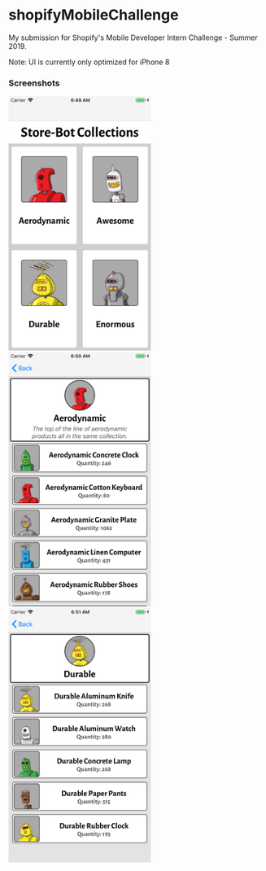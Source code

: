 # shopifyMobileChallenge

My submission for Shopify's Mobile Developer Intern Challenge - Summer 2019.

Note: UI is currently only optimized for iPhone 8 

### Screenshots

<img src="https://github.com/Rusevine/shopifyMobileChallenge/blob/master/screenshots/CollectionPage.png" width="280" height="500">
<img src="https://github.com/Rusevine/shopifyMobileChallenge/blob/master/screenshots/Aerodynamic.png" width="280" height="500">
<img src="https://github.com/Rusevine/shopifyMobileChallenge/blob/master/screenshots/Durable.png" width="280" height="500">
